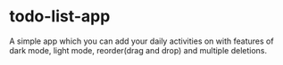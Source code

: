 # todo-list-app
A simple app which you can add your daily activities on with features of dark mode, light mode, reorder(drag and drop) and multiple deletions.
